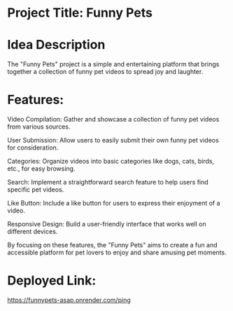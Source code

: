 # Project Title: Funny Pets 

# Idea Description

The "Funny Pets" project is a simple and entertaining platform that brings together a collection of funny pet videos to spread joy and laughter.

# Features:

Video Compilation: Gather and showcase a collection of funny pet videos from various sources.

User Submission: Allow users to easily submit their own funny pet videos for consideration.

Categories: Organize videos into basic categories like dogs, cats, birds, etc., for easy browsing.

Search: Implement a straightforward search feature to help users find specific pet videos.

Like Button: Include a like button for users to express their enjoyment of a video.

Responsive Design: Build a user-friendly interface that works well on different devices.

By focusing on these features, the "Funny Pets" aims to create a fun and accessible platform for pet lovers to enjoy and share amusing pet moments.


# Deployed Link: 
https://funnypets-asap.onrender.com/ping

